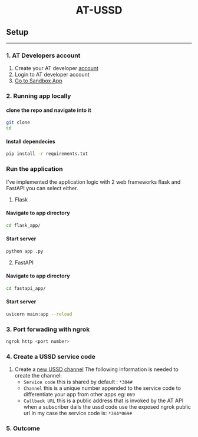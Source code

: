 <h1 align="center"><b>AT-USSD</b></h1>

## Setup
---

### 1. AT Developers account
1. Create your AT developer [account](https://account.africastalking.com/)
2. Login to AT developer account
3. [Go to Sandbox App](https://account.africastalking.com/apps/sandbox)

### 2. Running app locally
#### clone the repo and navigate into it
```bash
git clone 
cd 
```
#### Install dependecies
```bash
pip install -r requirements.txt
```
### Run the application
I've implemented the application logic with 2 web frameworks flask and FastAPI you can select either.
1. Flask
#### Navigate to app directory
```bash
cd flask_app/
```
#### Start server
```bash
python app .py
```
2. FastAPI
#### Navigate to app directory
```bash
cd fastapi_app/
```
#### Start server
```bash
uvicorn main:app --reload
```
### 3. Port forwading with ngrok
```bash
ngrok http <port number>
```

### 4. Create a USSD service code
1. Create a [new USSD channel](https://account.africastalking.com/apps/sandbox/ussd/channel/create)
The following information is needed to create the channel:
    - `Service code` this is shared by default : `*384#`
    - `Channel` this is a unique number appended to the service code to differentiate your app from other apps eg: `069`
    - `Callback URL` this is a public address that is invoked by the AT API when a subscriber dails the ussd code use the exposed ngrok public url
    In my case the service code is: `*384*069#`

### 5. Outcome
